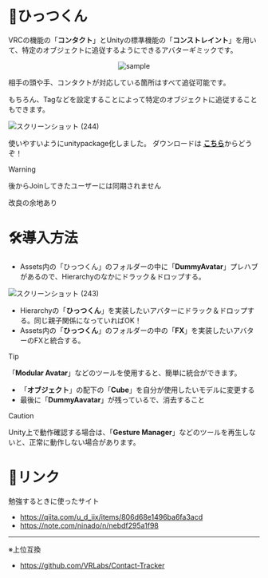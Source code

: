 # 🧷ひっつくん

VRCの機能の「**コンタクト**」とUnityの標準機能の「**コンストレイント**」を用いて、特定のオブジェクトに追従するようにできるアバターギミックです。

<div align="center">

![sample](https://github.com/user-attachments/assets/d78faef2-2c30-49b0-8b9f-e7ac1ce7d1d4)

</div>

相手の頭や手、コンタクトが対応している箇所はすべて追従可能です。

もちろん、Tagなどを設定することによって特定のオブジェクトに追従することもできます。

![スクリーンショット (244)](https://github.com/user-attachments/assets/7c999a18-9338-4218-a72e-34357733d4d9)

使いやすいようにunitypackage化しました。
ダウンロードは [**こちら**](https://github.com/HV-Niiya/Hittukun/releases/latest)からどうぞ！

> [!WARNING]  
> 後からJoinしてきたユーザーには同期されません

改良の余地あり

# 🛠導入方法
- Assets内の「ひっつくん」のフォルダーの中に「**DummyAvatar**」プレハブがあるので、Hierarchyのなかにドラック＆ドロップする。

![スクリーンショット (243)](https://github.com/user-attachments/assets/950dd313-b8e5-4302-8a62-607ea2ac13aa)

- Hierarchyの「**ひっつくん**」を実装したいアバターにドラック＆ドロップする。同じ親子関係になっていればOK！
- Assets内の「**ひっつくん**」のフォルダーの中の「**FX**」を実装したいアバターのFXと統合する。
> [!TIP]
> 「**Modular Avatar**」などのツールを使用すると、簡単に統合ができます。
- 「**オブジェクト**」の配下の「**Cube**」を自分が使用したいモデルに変更する
- 最後に「**DummyAavatar**」が残っているで、消去すること

> [!CAUTION]
> Unity上で動作確認する場合は、「**Gesture Manager**」などのツールを再生しないと、正常に動作しない場合があります。

# 🔗リンク
勉強するときに使ったサイト

- https://qiita.com/u_d_iix/items/806d68e1496ba6fa3acd
- https://note.com/ninado/n/nebdf295a1f98

-----

※上位互換
- https://github.com/VRLabs/Contact-Tracker
